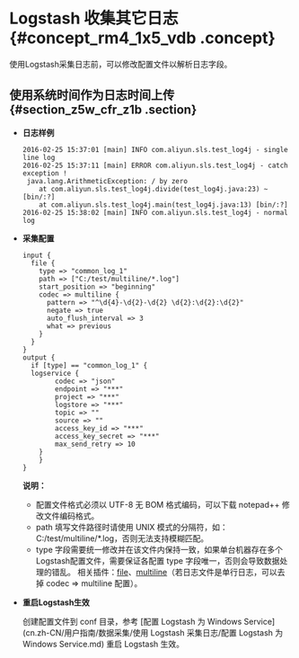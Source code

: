 # Logstash 收集其它日志 {#concept_rm4_1x5_vdb .concept}

使用Logstash采集日志前，可以修改配置文件以解析日志字段。

## 使用系统时间作为日志时间上传 {#section_z5w_cfr_z1b .section}

-   **日志样例**

    ```
    2016-02-25 15:37:01 [main] INFO com.aliyun.sls.test_log4j - single line log
    2016-02-25 15:37:11 [main] ERROR com.aliyun.sls.test_log4j - catch exception !
     java.lang.ArithmeticException: / by zero
        at com.aliyun.sls.test_log4j.divide(test_log4j.java:23) ~[bin/:?]
        at com.aliyun.sls.test_log4j.main(test_log4j.java:13) [bin/:?]
    2016-02-25 15:38:02 [main] INFO com.aliyun.sls.test_log4j - normal log
    ```

-   **采集配置**

    ```
    input {
      file {
        type => "common_log_1"
        path => ["C:/test/multiline/*.log"]
        start_position => "beginning"
        codec => multiline {
          pattern => "^\d{4}-\d{2}-\d{2} \d{2}:\d{2}:\d{2}"
          negate => true
          auto_flush_interval => 3
          what => previous
        }
      }
    }
    output {
      if [type] == "common_log_1" {
      logservice {
            codec => "json"
            endpoint => "***"
            project => "***"
            logstore => "***"
            topic => ""
            source => ""
            access_key_id => "***"
            access_key_secret => "***"
            max_send_retry => 10
        }
        }
    }
    ```

    **说明：** 

    -   配置文件格式必须以 UTF-8 无 BOM 格式编码，可以下载 notepad++ 修改文件编码格式。
    -   path 填写文件路径时请使用 UNIX 模式的分隔符，如：C:/test/multiline/\*.log，否则无法支持模糊匹配。
    -   type 字段需要统一修改并在该文件内保持一致，如果单台机器存在多个Logstash配置文件，需要保证各配置 type 字段唯一，否则会导致数据处理的错乱。
    相关插件：[file](https://www.elastic.co/guide/en/logstash/current/plugins-inputs-file.html)、[multiline](https://www.elastic.co/guide/en/logstash/current/plugins-filters-multiline.html)（若日志文件是单行日志，可以去掉 codec =\> multiline 配置）。

-   **重启Logstash生效**

    创建配置文件到 conf 目录，参考 [配置 Logstash 为 Windows Service](cn.zh-CN/用户指南/数据采集/使用 Logstash 采集日志/配置 Logstash 为 Windows Service.md) 重启 Logstash 生效。


